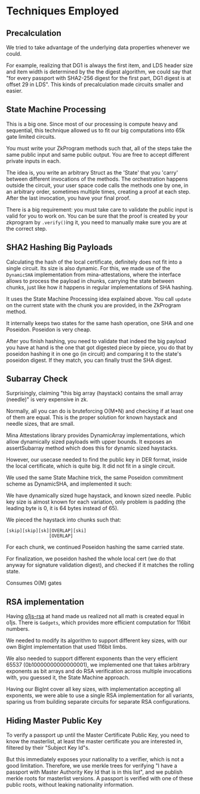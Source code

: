 # Techniques Employed

## Precalculation

We tried to take advantage of the underlying data properties whenever we could.

For example, realizing that DG1 is always the first item, and LDS header size and item width is determined by the the digest algorithm, we could say that "for every passport with SHA2-256 digest for the first part, DG1 digest is at offset 29 in LDS". This kinds of precalculation made circuits smaller and easier.

## State Machine Processing

This is a big one. Since most of our processing is compute heavy and sequential, this technique allowed us to fit our big computations into 65k gate limited circuits.

You must write your ZkProgram methods such that, all of the steps take the same public input and same public output. You are free to accept different private inputs in each.

The idea is, you write an arbitrary Struct as the 'State' that you 'carry' between different invocations of the methods. The orchestration happens outside the circuit, your user space code calls the methods one by one, in an arbitrary order, sometimes multiple times, creating a proof at each step. After the last invocation, you have your final proof.

There is a big requirement: you must take care to validate the public input is valid for you to work on. You can be sure that the proof is created by your zkprogram by `.verify()`ing it, you need to manually make sure you are at the correct step.

## SHA2 Hashing Big Payloads

Calculating the hash of the local certificate, definitely does not fit into a single circuit. Its size is also dynamic. For this, we made use of the `DynamicSHA` implementation from mina-attestations, where the interface allows to process the payload in chunks, carrying the state between chunks, just like how it happens in regular implementations of SHA hashing.

It uses the State Machine Processing idea explained above. You call `update` on the current state with the chunk you are provided, in the ZkProgram method.

It internally keeps two states for the same hash operation, one SHA and one Poseidon. Poseidon is very cheap.

After you finish hashing, you need to validate that indeed the big payload you have at hand is the one that got digested piece by piece, you do that by poseidon hashing it in one go (in circuit) and comparing it to the state's poseidon digest. If they match, you can finally trust the SHA digest.

## Subarray Check

Surprisingly, claiming "this big array (haystack) contains the small array (needle)" is very expensive in zk.

Normally, all you can do is bruteforcing O(M\*N) and checking if at least one of them are equal. This is the proper solution for known haystack and needle sizes, that are small.

Mina Attestations library provides DynamicArray implementations, which allow dynamically sized payloads with upper bounds. It exposes an assertSubarray method which does this for dynamic sized haystacks.

However, our usecase needed to find the public key in DER format, inside the local certificate, which is quite big. It did not fit in a single circuit.

We used the same State Machine trick, the same Poseidon commitment scheme as DynamicSHA, and implemented it such:

We have dynamically sized huge haystack, and known sized needle. Public key size is almost known for each variation, only problem is padding (the leading byte is 0, it is 64 bytes instead of 65).

We pieced the haystack into chunks such that:

```
[skip][skip][sk][OVERLAP][ski]
                [OVERLAP]
```

For each chunk, we continued Poseidon hashing the same carried state.

For finalization, we poseidon hashed the whole local cert (we do that anyway for signature validation digest), and checked if it matches the rolling state.

Consumes O(M) gates

## RSA implementation

Having [o1js-rsa](https://github.com/Shigoto-dev19/o1js-rsa) at hand made us realized not all math is created equal in o1js. There is `Gadgets`, which provides more efficient computation for 116bit numbers.

We needed to modify its algorithm to support different key sizes, with our own BigInt implementation that used 116bit limbs.

We also needed to support different exponents than the very efficient 65537 (0b10000000000000001), we implemented one that takes arbitrary exponents as bit arrays and do RSA verification across multiple invocations with, you guessed it, the State Machine approach.

Having our BigInt cover all key sizes, with implementation accepting all exponents, we were able to use a single RSA implementation for all variants, sparing us from building separate circuits for separate RSA configurations.

## Hiding Master Public Key

To verify a passport up until the Master Certificate Public Key, you need to know the masterlist, at least the master certificate you are interested in, filtered by their "Subject Key Id"s.

But this immediately exposes your nationality to a verifier, which is not a good limitation. Therefore, we use merkle trees for verifying "I have a passport with Master Authority Key Id that is in this list", and we publish merkle roots for masterlist versions. A passport is verified with one of these public roots, without leaking nationality information.
